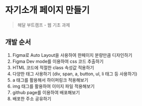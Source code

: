 # 자기소개 페이지 만들기

> 해달 부트캠프 - 웹 기초 과제

## 개발 순서

1. Figma로 Auto Layout을 사용하여 한페이지 분량만큼 디자인하기
2. Figma Dev mode를 이용하여 css 코드 추출하기
3. HTML 코드에 적절한 class 속성값 적용하기
4. 다양한 태그 사용하기 (div, span, a, button, ul, li 태그 등 사용하기)
5. a 태그를 활용해서 하이퍼링크 적용해보기
6. img 태그를 활용하여 이미지 파일 적용해보기
7. github page를 이용하여 배포해보기
8. 배포한 주소 공유하기
